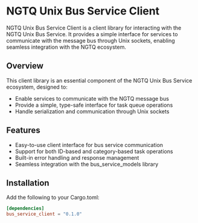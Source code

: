 # NGTQ Unix Bus Service Client

NGTQ Unix Bus Service Client is a client library for interacting with the NGTQ Unix Bus Service. It provides a simple interface for services to communicate with the message bus through Unix sockets, enabling seamless integration with the NGTQ ecosystem.

## Overview

This client library is an essential component of the NGTQ Unix Bus Service ecosystem, designed to:
- Enable services to communicate with the NGTQ message bus
- Provide a simple, type-safe interface for task queue operations
- Handle serialization and communication through Unix sockets

## Features

- Easy-to-use client interface for bus service communication
- Support for both ID-based and category-based task operations
- Built-in error handling and response management
- Seamless integration with the bus_service_models library

## Installation

Add the following to your Cargo.toml:

```toml
[dependencies]
bus_service_client = "0.1.0"